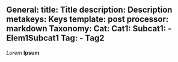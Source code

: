 General:
  title: Title
  description: Description
  metakeys: Keys
  template: post
  processor: markdown
Taxonomy: 
  Cat:
    Cat1:
      Subcat1:
        - Elem1Subcat1
  Tag:
    - Tag2
---
*Lorem*
**Ipsum**
